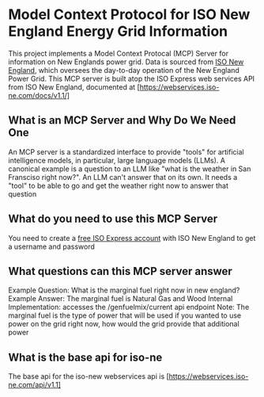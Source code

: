 # Model Context Protocol for ISO New England Energy Grid Information

This project implements a Model Context Protocal (MCP) Server for information on New Englands power grid.
Data is sourced from [ISO New England](https://iso-ne.com), which oversees the day-to-day operation of
the New England Power Grid.  This MCP server is built atop the ISO Express web services API from ISO New England, documented at [https://webservices.iso-ne.com/docs/v1.1/]


## What is an MCP Server and Why Do We Need One

An MCP server is a standardized interface to provide "tools" for artificial intelligence models, in particular, large language models (LLMs).  A canonical example is a question to an LLM like "what is the weather in San Fransciso right now?".  An LLM can't answer that on its own.  It needs a "tool" to be able to go and get the weather right now to answer that question

## What do you need to use this MCP Server
You need to create a [free ISO Express account](https://www.iso-ne.com/isoexpress/login) with ISO New England to get a username and password

## What questions can this MCP server answer

Example Question: What is the marginal fuel right now in new england?
Example Answer: The marginal fuel is Natural Gas and Wood 
Internal Implementation: accesses the /genfuelmix/current api endpoint
Note: The marginal fuel is the type of power that will be used if you wanted to use power on the grid right now, how would the grid provide that additional power

## What is the base api for iso-ne
The base api for the iso-new webservices api is [https://webservices.iso-ne.com/api/v1.1]